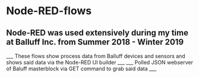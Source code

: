 # Node-RED-flows
## Node-RED was used extensively during my time at Balluff Inc. from Summer 2018 - Winter 2019
___ These flows show process data from Balluff devices and sensors and shows said data via the  Node-RED UI builder ___
___ Polled JSON webserver of Baluff masterblock via GET command to grab said data ___
